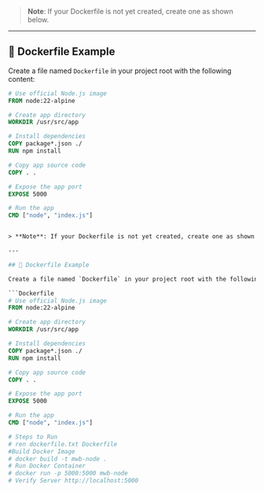 
> **Note**: If your Dockerfile is not yet created, create one as shown below.

---

## 🐳 Dockerfile Example

Create a file named `Dockerfile` in your project root with the following content:

```Dockerfile
# Use official Node.js image
FROM node:22-alpine

# Create app directory
WORKDIR /usr/src/app

# Install dependencies
COPY package*.json ./
RUN npm install

# Copy app source code
COPY . .

# Expose the app port
EXPOSE 5000

# Run the app
CMD ["node", "index.js"]


> **Note**: If your Dockerfile is not yet created, create one as shown below.

---

## 🐳 Dockerfile Example

Create a file named `Dockerfile` in your project root with the following content:

```Dockerfile
# Use official Node.js image
FROM node:22-alpine

# Create app directory
WORKDIR /usr/src/app

# Install dependencies
COPY package*.json ./
RUN npm install

# Copy app source code
COPY . .

# Expose the app port
EXPOSE 5000

# Run the app
CMD ["node", "index.js"]

# Steps to Run
# ren dockerfile.txt Dockerfile
#Build Docker Image
# docker build -t mwb-node .
# Run Docker Container
# docker run -p 5000:5000 mwb-node
# Verify Server http://localhost:5000
